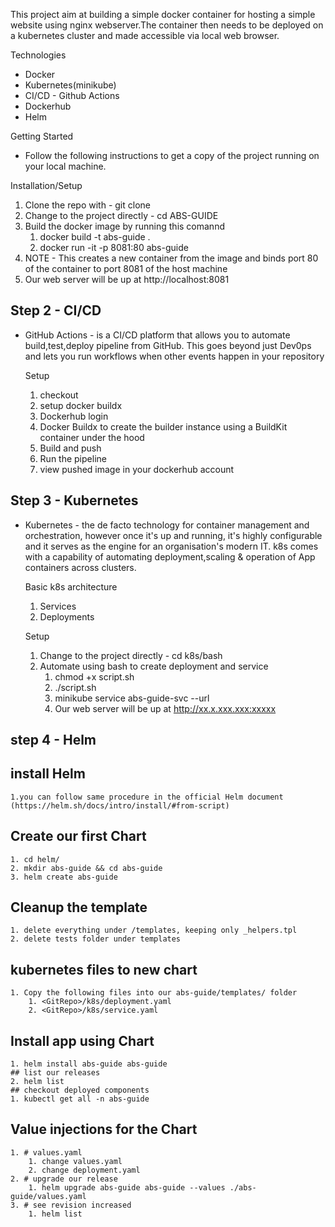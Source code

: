 This project aim at building a simple docker container for hosting a simple website using nginx webserver.The container then needs to be deployed on a kubernetes cluster and made accessible via local web browser.

Technologies
* Docker
* Kubernetes(minikube)
* CI/CD - Github Actions
* Dockerhub
* Helm

Getting Started
* Follow the following instructions to get a copy of the project running on your local machine.

Installation/Setup
  1. Clone the repo with - git clone <repo url>
  2. Change to the project directly - cd ABS-GUIDE
  3. Build the docker image by running this comannd 
        1. docker build -t abs-guide .
        2. docker run -it -p 8081:80 abs-guide
  4. NOTE - This creates a new container from the image and binds port 80 of the container to port 8081 of the host machine
  5. Our web server will be up at http://localhost:8081

## Step 2 - CI/CD 
* GitHub Actions - is a CI/CD platform that allows you to automate build,test,deploy pipeline from GitHub. This goes beyond just Dev0ps 
  and lets you run workflows when other events happen in your repository

  Setup
  1. checkout
  2. setup docker buildx
  3. Dockerhub login
  4. Docker Buildx to create the builder instance using a BuildKit container under the hood
  5. Build and push
  6. Run the pipeline
  7. view pushed image in your dockerhub account

## Step 3 - Kubernetes
* Kubernetes - the de facto technology for container management and orchestration, however once it's up and running, it's highly configurable
  and it serves as the engine for an organisation's modern IT. k8s comes with a capability of automating deployment,scaling & operation of App containers across clusters.

  Basic k8s architecture
  1. Services
  2. Deployments

  Setup
  1. Change to the project directly - cd k8s/bash
  2. Automate using bash to create deployment and service
        1. chmod +x script.sh
        2. ./script.sh
        3. minikube service abs-guide-svc --url
        4. Our web server will be up at http://xx.x.xxx.xxx:xxxxx

## step 4 - Helm
## install Helm 
    1.you can follow same procedure in the official Helm document (https://helm.sh/docs/intro/install/#from-script)
## Create our first Chart
    1. cd helm/
    2. mkdir abs-guide && cd abs-guide
    3. helm create abs-guide
## Cleanup the template
    1. delete everything under /templates, keeping only _helpers.tpl
    2. delete tests folder under templates
## kubernetes files to new chart
    1. Copy the following files into our abs-guide/templates/ folder
        1. <GitRepo>/k8s/deployment.yaml
        2. <GitRepo>/k8s/service.yaml
## Install app using Chart
    1. helm install abs-guide abs-guide
    ## list our releases
    2. helm list
    ## checkout deployed components
    1. kubectl get all -n abs-guide
## Value injections for the Chart
    1. # values.yaml
        1. change values.yaml
        2. change deployment.yaml
    2. # upgrade our release
        1. helm upgrade abs-guide abs-guide --values ./abs-guide/values.yaml
    3. # see revision increased
        1. helm list


